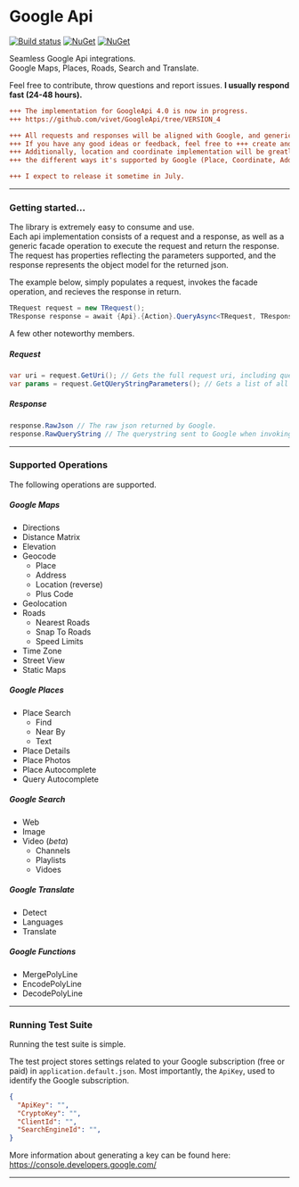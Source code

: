 # Google Api
[![Build status](https://ci.appveyor.com/api/projects/status/ogah0hor3j6hmklv/branch/master?svg=true)](https://ci.appveyor.com/project/vivet/googleapi/branch/master)
[![NuGet](https://img.shields.io/nuget/dt/GoogleApi.svg)](https://www.nuget.org/packages/GoogleApi)
[![NuGet](https://img.shields.io/nuget/v/GoogleApi.svg)](https://www.nuget.org/packages/GoogleApi)

Seamless Google Api integrations.  
Google Maps, Places, Roads, Search and Translate.  

Feel free to contribute, throw questions and report issues. **I usually respond fast (24-48 hours).**  

```diff
+++ The implementation for GoogleApi 4.0 is now in progress.  
+++ https://github.com/vivet/GoogleApi/tree/VERSION_4

+++ All requests and responses will be aligned with Google, and generic implementations will be improved. 
+++ If you have any good ideas or feedback, feel free to +++ create and issue, and I will consider including it.
+++ Additionally, location and coordinate implementation will be greatly refactored, in order to better support the
+++ the different ways it's supported by Google (Place, Coordinate, Address, PlusCode, etc).

+++ I expect to release it sometime in July.
```
*** 

### Getting started...
The library is extremely easy to consume and use.  
Each api implementation consists of a request and a response, as well as a generic facade operation to execute the request and return the response. The request has properties reflecting the parameters supported, and the response represents the object model for the returned json.  

The example below, simply populates a request, invokes the facade operation, and recieves the response in return.  
```csharp
TRequest request = new TRequest();
TResponse response = await {Api}.{Action}.QueryAsync<TRequest, TResponse>(request);
```

A few other noteworthy members.
##### Request
```csharp
var uri = request.GetUri(); // Gets the full request uri, including query parameters.
var params = request.GetQUeryStringParameters(); // Gets a list of all the added parameters.
```
##### Response
```csharp
response.RawJson // The raw json returned by Google.
response.RawQueryString // The querystring sent to Google when invoking the request.
```

*** 

### Supported Operations
The following operations are supported.

##### Google Maps
  * Directions
  * Distance Matrix
  * Elevation
  * Geocode
    * Place
    * Address
    * Location (reverse)
    * Plus Code
  * Geolocation
  * Roads
    * Nearest Roads
    * Snap To Roads
    * Speed Limits
  * Time Zone
  * Street View
  * Static Maps

##### Google Places
  * Place Search
    * Find
    * Near By
    * Text
  * Place Details
  * Place Photos
  * Place Autocomplete
  * Query Autocomplete

##### Google Search
  * Web
  * Image
  * Video (*beta*)
    * Channels
	* Playlists
	* Vidoes

##### Google Translate
  * Detect
  * Languages
  * Translate

##### Google Functions
  * MergePolyLine
  * EncodePolyLine
  * DecodePolyLine

*** 

### Running Test Suite
Running the test suite is simple.  

The test project stores settings related to your Google subscription (free or paid) in `application.default.json`. Most importantly, the ```ApiKey```, used to identify the Google subscription.  
```json
{ 
  "ApiKey": "",
  "CryptoKey": "",
  "ClientId": "",
  "SearchEngineId": "",
}
```
More information about generating a key can be found here: https://console.developers.google.com/  

*** 
